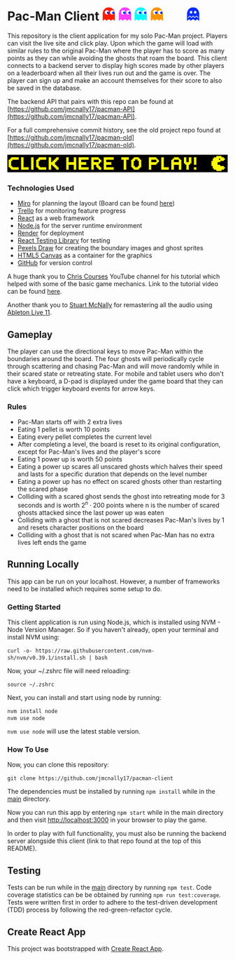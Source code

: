 # Pac-Man Client <img src="./public/images/red-ghost-right.png" height="30"> <img src="./public/images/pink-ghost-right.png" height="30"> <img src="./public/images/cyan-ghost-right.png" height="30"> <img src="./public/images/orange-ghost-right.png" height="30"> &nbsp;&nbsp;&nbsp;&nbsp;&nbsp;&nbsp; <img src="./public/images/scared-ghost-blue.png" height="30">

This repository is the client application for my solo Pac-Man project. Players can visit the live site and click play. Upon which the game will load with similar rules to the original Pac-Man where the player has to score as many points as they can while avoiding the ghosts that roam the board. This client connects to a backend server to display high scores made by other players on a leaderboard when all their lives run out and the game is over. The player can sign up and make an account themselves for their score to also be saved in the database.

The backend API that pairs with this repo can be found at [https://github.com/jmcnally17/pacman-API](https://github.com/jmcnally17/pacman-API).

For a full comprehensive commit history, see the old project repo found at [https://github.com/jmcnally17/pacman-old](https://github.com/jmcnally17/pacman-old).

[<img src="./images/pacman-play-button.png">](https://pacman-js92.onrender.com)

### Technologies Used

- [Miro](https://miro.com/index/) for planning the layout (Board can be found [here](https://miro.com/app/board/uXjVOo0XLMk=/?share_link_id=344912241548))
- [Trello](https://trello.com/) for monitoring feature progress
- [React](https://reactjs.org/) as a web framework
- [Node.js](https://nodejs.org/en/) for the server runtime environment
- [Render](https://render.com/) for deployment
- [React Testing Library](https://testing-library.com/docs/react-testing-library/intro/) for testing
- [Pexels Draw](https://apps.apple.com/us/app/pexels-draw/id1320744895?mt=12) for creating the boundary images and ghost sprites
- [HTML5 Canvas](https://www.w3schools.com/html/html5_canvas.asp) as a container for the graphics
- [GitHub](https://github.com/) for version control

A huge thank you to [Chris Courses](https://www.youtube.com/c/ChrisCourses) YouTube channel for his tutorial which helped with some of the basic game mechanics. Link to the tutorial video can be found [here](https://youtu.be/5IMXpp3rohQ).

Another thank you to [Stuart McNally](https://github.com/Stew2134) for remastering all the audio using [Ableton Live 11](https://www.ableton.com/en/live/).

## Gameplay

The player can use the directional keys to move Pac-Man within the boundaries around the board. The four ghosts will periodically cycle through scattering and chasing Pac-Man and will move randomly while in their scared state or retreating state. For mobile and tablet users who don't have a keyboard, a D-pad is displayed under the game board that they can click which trigger keyboard events for arrow keys.

### Rules

- Pac-Man starts off with 2 extra lives
- Eating 1 pellet is worth 10 points
- Eating every pellet completes the current level
- After completing a level, the board is reset to its original configuration, except for Pac-Man's lives and the player's score
- Eating 1 power up is worth 50 points
- Eating a power up scares all unscared ghosts which halves their speed and lasts for a specific duration that depends on the level number
- Eating a power up has no effect on scared ghosts other than restarting the scared phase
- Colliding with a scared ghost sends the ghost into retreating mode for 3 seconds and is worth $2^n \cdot 200$ points where n is the number of scared ghosts attacked since the last power up was eaten
- Colliding with a ghost that is not scared decreases Pac-Man's lives by 1 and resets character positions on the board
- Colliding with a ghost that is not scared when Pac-Man has no extra lives left ends the game

## Running Locally

This app can be run on your localhost. However, a number of frameworks need to be installed which requires some setup to do.

### Getting Started

This client application is run using Node.js, which is installed using NVM - Node Version Manager. So if you haven't already, open your terminal and install NVM using:

```
curl -o- https://raw.githubusercontent.com/nvm-sh/nvm/v0.39.1/install.sh | bash
```

Now, your ~/.zshrc file will need reloading:

```
source ~/.zshrc
```

Next, you can install and start using node by running:

```
nvm install node
nvm use node
```

`nvm use node` will use the latest stable version.

### How To Use

Now, you can clone this repository:

```
git clone https://github.com/jmcnally17/pacman-client
```

The dependencies must be installed by running `npm install` while in the [main](https://github.com/jmcnally17/pacman-client) directory.

Now you can run this app by entering `npm start` while in the main directory and then visit [http://localhost:3000](http://localhost:3000) in your browser to play the game.

In order to play with full functionality, you must also be running the backend server alongside this client (link to that repo found at the top of this README).

## Testing

Tests can be run while in the [main](https://github.com/jmcnally17/pacman-client) directory by running `npm test`. Code coverage statistics can be be obtained by running `npm run test:coverage`. Tests were written first in order to adhere to the test-driven development (TDD) process by following the red-green-refactor cycle.

## Create React App

This project was bootstrapped with [Create React App](https://github.com/facebook/create-react-app).
